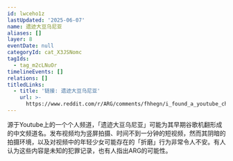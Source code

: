 ```yaml
---
id: lwceho1z
lastUpdated: '2025-06-07'
name: 遗迹大豆乌尼亚
aliases: []
layer: 8
eventDate: null
categoryId: cat_X3JSNomc
tagIds:
  - tag_m2cLNuOr
timelineEvents: []
relations: []
titledLinks:
  - title: '链接: 遗迹大豆乌尼亚'
    url: >-
      https://www.reddit.com/r/ARG/comments/fhhegn/i_found_a_youtube_channel_by_the_name_it_is_in/
---
```

源于Youtube上的一个个人频道，「遗迹大豆乌尼亚」可能为其早期谷歌机翻形成的中文频道名。发布视频均为竖屏拍摄、时间不到一分钟的短视频，然而其阴暗的拍摄环境，以及对视频中的年轻少女可能存在的「折磨」行为非常令人不安。有人认为这些内容是未知的犯罪记录，也有人指出ARG的可能性。
